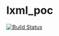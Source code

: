 # lxml_poc

[![Build Status](https://travis-ci.org/evilquinn/lxml_poc.svg?branch=master)](https://travis-ci.org/evilquinn/lxml_poc)
